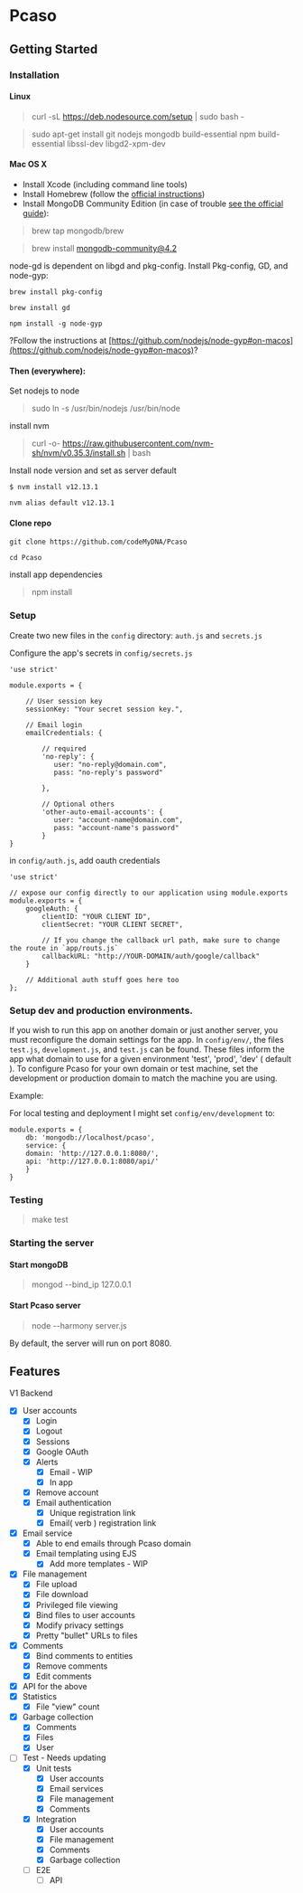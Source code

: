 # Pcaso


## Getting Started 

### Installation

#### Linux

> curl -sL https://deb.nodesource.com/setup | sudo bash -

> sudo apt-get install git nodejs mongodb build-essential npm build-essential libssl-dev libgd2-xpm-dev

#### Mac OS X

- Install Xcode (including command line tools)
- Install Homebrew (follow the [official instructions](https://brew.sh/#install))
- Install MongoDB Community Edition (in case of trouble [see the official guide](https://docs.mongodb.com/manual/tutorial/install-mongodb-on-os-x/)):
> brew tap mongodb/brew

> brew install mongodb-community@4.2

node-gd is dependent on libgd and pkg-config. Install Pkg-config, GD, and node-gyp:

`brew install pkg-config`

`brew install gd`

`npm install -g node-gyp`

?Follow the instructions at [https://github.com/nodejs/node-gyp#on-macos](https://github.com/nodejs/node-gyp#on-macos)?

#### Then (everywhere):


Set nodejs to node
> sudo ln -s /usr/bin/nodejs /usr/bin/node

install nvm

> curl -o- https://raw.githubusercontent.com/nvm-sh/nvm/v0.35.3/install.sh | bash


Install node version and set as server default

`$ nvm install v12.13.1`

`nvm alias default v12.13.1`


#### Clone repo

`git clone https://github.com/codeMyDNA/Pcaso`

`cd Pcaso`

install app dependencies 
> npm install


### Setup 
Create two new files in the `config` directory: `auth.js` and `secrets.js`

Configure the app's secrets in `config/secrets.js`

```
'use strict'

module.exports = {
	
	// User session key
	sessionKey: "Your secret session key.",

	// Email login
	emailCredentials: {

	    // required
	    'no-reply': {
	       user: "no-reply@domain.com",
	       pass: "no-reply's password"

	    },

	    // Optional others
	    'other-auto-email-accounts': {
	       user: "account-name@domain.com",
	       pass: "account-name's password"
	    }
}
```

in `config/auth.js`, add oauth credentials
```
'use strict'                                                                                                                            

// expose our config directly to our application using module.exports                                                                                                                                      
module.exports = {
    googleAuth: {
        clientID: "YOUR CLIENT ID",
        clientSecret: "YOUR CLIENT SECRET",

        // If you change the callback url path, make sure to change the route in `app/routs.js`
        callbackURL: "http://YOUR-DOMAIN/auth/google/callback"
    }
    
    // Additional auth stuff goes here too
};

```

### Setup dev and production environments. 

If you wish to run this app on another domain or just another server, you must reconfigure the domain settings for the app. 
In  `config/env/`, the files `test.js`, `development.js`, and `test.js` can be found. These files inform the app what domain to use for a given environment 'test', 'prod', 'dev' ( default ). To configure Pcaso for your own domain or test machine, set the development or production domain to match the machine you are using.

Example: 

For local testing and deployment I might set `config/env/development` to:
```
module.exports = {
    db: 'mongodb://localhost/pcaso', 
    service: {
	domain: 'http://127.0.0.1:8080/',
	api: 'http://127.0.0.1:8080/api/'
    }
}
```



### Testing

> make test

### Starting the server

#### Start mongoDB

> mongod --bind_ip 127.0.0.1 

#### Start Pcaso server

> node --harmony server.js

By default, the server will run on port 8080. 





## Features

V1 Backend 

- [X] User accounts 
  - [X] Login 
  - [X] Logout
  - [X] Sessions 
  - [X] Google OAuth
  - [X] Alerts 
    - [X] Email - WIP
    - [X] In app
  - [X] Remove account
  - [X] Email authentication
    - [X] Unique registration link
    - [X] Email( verb ) registration link
- [X] Email service
  - [X] Able to end emails through Pcaso domain
  - [X] Email templating using EJS
    - [X] Add more templates - WIP
- [X] File management
  - [X] File upload
  - [X] File download
  - [X] Privileged file viewing
  - [X] Bind files to user accounts 
  - [X] Modify privacy settings
  - [X] Pretty "bullet" URLs to files 
- [X] Comments
  - [X] Bind comments to entities 
  - [X] Remove comments
  - [X] Edit comments
- [X] API for the above 
- [X] Statistics
  - [X] File "view" count
- [X] Garbage collection
  - [X] Comments 
  - [x] Files
  - [X] User
- [ ] Test - Needs updating
  - [X] Unit tests 
    - [X] User accounts
    - [X] Email services
    - [X] File management	
    - [X] Comments
  - [X] Integration 
    - [X] User accounts
    - [X] File management	
    - [X] Comments
    - [X] Garbage collection
  - [ ] E2E
    - [ ] API
